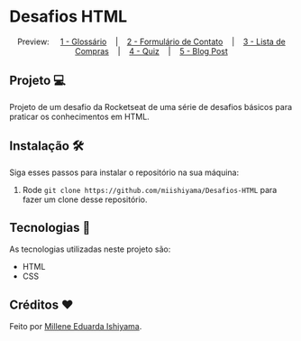 # Desafios HTML

<p align="center">
  Preview:
    &nbsp;&nbsp;&nbsp;
  <a href="./1. Glossário">1 - Glossário</a>
    &nbsp;&nbsp;&nbsp;|&nbsp;&nbsp;&nbsp;
  <a href="./2. Formulário de Contato">2 - Formulário de Contato</a>
    &nbsp;&nbsp;&nbsp;|&nbsp;&nbsp;&nbsp;
  <a href="./3. Lista de Compras">3 - Lista de Compras</a>
    &nbsp;&nbsp;&nbsp;|&nbsp;&nbsp;&nbsp;
  <a href="./4. Quiz">4 - Quiz</a>
    &nbsp;&nbsp;&nbsp;|&nbsp;&nbsp;&nbsp;
  <a href="./5. Blog Post">5 - Blog Post</a>
</p>

## Projeto 💻
Projeto de um desafio da Rocketseat de uma série de desafios básicos para praticar os conhecimentos em HTML.

## Instalação 🛠
Siga esses passos para instalar o repositório na sua máquina:
1. Rode `git clone https://github.com/miishiyama/Desafios-HTML` para fazer um clone desse repositório.

## Tecnologias 🚀
As tecnologias utilizadas neste projeto são:
- HTML
- CSS

## Créditos ❤️
Feito por [Millene Eduarda Ishiyama](https://github.com/miishiyama/).

